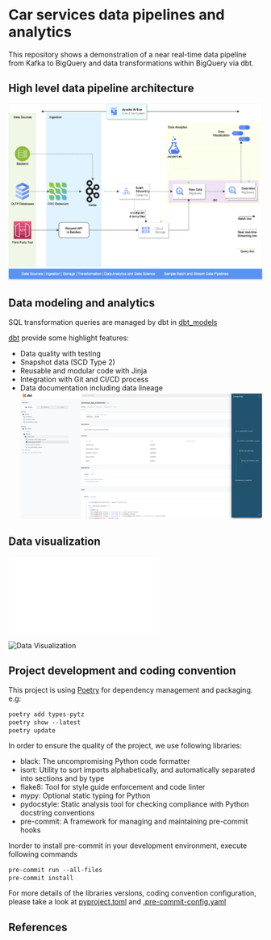 # Car services data pipelines and analytics

This repository shows a demonstration of a near real-time data pipeline from Kafka to BigQuery and data transformations within BigQuery via dbt.

## High level data pipeline architecture
![Data pipeline](./media/Spark-Structured-Streaming-BigQuery-Pipeline.png)

## Data modeling and analytics
SQL transformation queries are managed by dbt in [dbt_models](dbt_models)

[dbt][dbt] provide some highlight features:
- Data quality with testing
- Snapshot data (SCD Type 2)
- Reusable and modular code with Jinja
- Integration with Git and CI/CD process
- Data documentation including data lineage
![Data Documentation](./media/revenue_by_customer_dbt_model.png)

## Data visualization
![Dashboard file](./media/Subscription_Hardware_Sales_Performance.pdf)

![Data Visualization](https://docs.google.com/viewer?url=https://raw.githubusercontent.com/tam159/car_service/main/media/Subscription_Hardware_Sales_Performance.pdf)

## Project development and coding convention
This project is using [Poetry][poetry] for dependency management and packaging. e.g:
```shell
poetry add types-pytz
poetry show --latest
poetry update
```

In order to ensure the quality of the project, we use following libraries:
- black: The uncompromising Python code formatter
- isort: Utility to sort imports alphabetically, and automatically separated into sections and by type
- flake8: Tool for style guide enforcement and code linter
- mypy: Optional static typing for Python
- pydocstyle: Static analysis tool for checking compliance with Python docstring conventions
- pre-commit: A framework for managing and maintaining pre-commit hooks

Inorder to install pre-commit in your development environment, execute following commands
```shell
pre-commit run --all-files
pre-commit install
```

For more details of the libraries versions, coding convention configuration, please take a look at [pyproject.toml](pyproject.toml) and [.pre-commit-config.yaml](.pre-commit-config.yaml)

## References

<!-- links -->
[dbt]: https://github.com/dbt-labs/dbt-core
[poetry]: https://github.com/python-poetry/poetry
